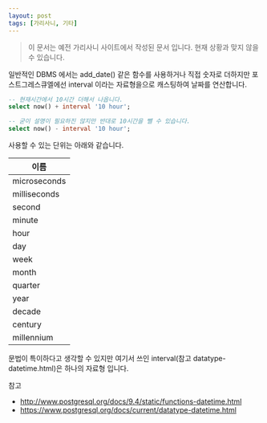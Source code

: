 ```yaml
---
layout: post
tags: [가리사니, 기타]
---
```


> 이 문서는 예전 가리사니 사이트에서 작성된 문서 입니다.
현재 상황과 맞지 않을 수 있습니다.

일반적인 DBMS 에서는 add_date() 같은 함수를 사용하거나 직접 숫자로 더하지만 포스트그레스큐엘에선 interval 이라는 자료형을으로 캐스팅하여 날짜를 연산합니다.

``` sql
-- 현재시간에서 10시간 더해서 나옵니다.
select now() + interval '10 hour';

-- 굳이 설명이 필요하진 않지만 반대로 10시간을 뺄 수 있습니다.
select now() - interval '10 hour';
```

사용할 수 있는 단위는 아래와 같습니다.



|이름|
|---|
|microseconds|
|milliseconds|
|second|
|minute|
|hour|
|day|
|week|
|month|
|quarter|
|year|
|decade|
|century|
|millennium|



문법이 특이하다고 생각할 수 있지만 여기서 쓰인 interval(참고 datatype-datetime.html)은 하나의 자료형 입니다.

참고
- http://www.postgresql.org/docs/9.4/static/functions-datetime.html
- https://www.postgresql.org/docs/current/datatype-datetime.html